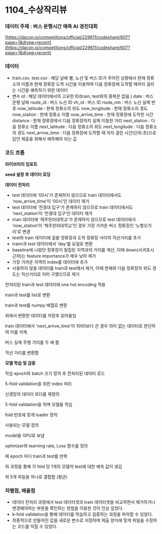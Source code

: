# 1104_수상작리뷰

### 데이터 주제 : **버스 운행시간 예측 AI 경진대회**

[https://dacon.io/competitions/official/229611/codeshare/607?page=1&dtype=recent](https://dacon.io/competitions/official/229611/codeshare/607?page=1&dtype=recent)

### 데이터

- train.csv, test.csv : 해당 날짜 별, 노선 및 버스 ID가 주어진 상황에서 현재 정류소의 이름과 현재 정류장 도착 시간을 이용하여 다음 정류장에 도착할 때까지 걸리는 시간을 예측하기 위한 데이터
- 변수
id : 해당 데이터에서의 고유한 ID(train, test와의 중복은 없음.)
date : 버스 운행 날짜
route_id : 버스 노선 ID
vh_id : 버스 ID
route_nm : 버스 노선 실제 번호
now_latitude : 현재 정류소의 위도
now_longitude : 현재 정류소의 경도
now_station : 현재 정류소 이름
now_arrive_time : 현재 정류장에 도착한 시간
distance : 현재 정류장에서 다음 정류장까지 실제 이동한 거리
next_station : 다음 정류소 이름
next_latitude : 다음 정류소의 위도
next_longitude : 다음 정류소의 경도
next_arrive_time : 다음 정류장에 도착할 때 까지 걸린 시간(단위:초)으로 답안 제출을 위해서 예측해야 되는 값

### 코드 흐름

**라이브러리 임포트**

**seed 설정 후 데이터 로딩**

**데이터 전처리**

- test 데이터에 ‘00시’가 존재하지 않으므로 train 데이터에서도 ‘now_arrive_time’이 ‘00시’인 데이터 제거
- test 데이터에 ‘전경대 입구’가 존재하지 않으므로 train 데이터에서도 ‘next_station’이 ‘전경대 입구’인 데이터 제거
- trian 데이터에 ‘제주한라대학교’가 존재하지 않으므로 test 데이터에서 ‘now_station’이 ‘제주한라대학교’인 경우 가장 가까운 버스 정류장인 ‘노형오거리’로 변경
- test와 train 데이터에 출발 정류장과 도착 정류장 사이의 직선거리를 추가
- trainr과 test 데이터에서 ‘day’를 요일로 변환
- baseline에 나왔던 정류장이 밀집된 지역과의 거리를 계산, 이때 down(서귀포시 근처)는 feature importance가 매우 낮아 제거
- 가장 가까운 지역의 index를 데이터에 추가
- 사용하지 않을 데이터를 train과 test에서 제거, 이때 현재와 다음 정류장의 위도 경도는 직선거리로 이미 구했으므로 제거

전처리된 train과 test 데이터에 one hot encoding 적용

train과 test를 list로 변환

train과 test를 numpy 배열로 변환

위에서 변환한 데이터를 저장후 읽어들임

train 데이터에서 'next_arrive_time'이 1000보다 큰 경우 의미 없는 데이터로 판단하여 이를 삭제

버스 실제 주행 거리를 두 배 함

직선 거리를 변환함

**모델 학습 및 검증**

학습 epoch와 batch 크기 정의 후 전처리된 데이터 로드

5-fold validation을 위한 index 처리

신경망의 데이터 로더를 재정의

5-fold validation을 하며 모델을 학습

fold 번호에 맞게 loader 정의

사용되는 모델 정의

model을 GPU로 보냄

optimizer와 learning rate, Loss 함수를 정의

매 epoch 마다 train과 test를 반복

위 과정을 통해 각 fold 당 1개의 모델의 test에 대한 예측 값이 생김

위 5개 파일을 하나로 결합함 (평균)

### 차별점, 배울점

- 데이터 전처리 과정에서 test 데이터셋과 train 데이터셋을 비교하면서 제거하거나 변경해야하는 부분을 확인하는 방법을 이용한 것이 인상 깊었다.
- k-fold validation을 통해 데이터를 학습하고 검증하는 과정을 파악할 수 있었다.
- 최종적으로 만들어진 값을 새로운 변수로 지정하여 제출 양식에 맞게 파일을 수정하는 코드를 익힐 수 있었다.

